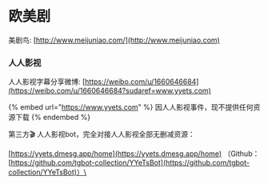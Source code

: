 # 欧美剧

美剧鸟: [http://www.meijuniao.com/](http://www.meijuniao.com)

### 人人影视

人人影视字幕分享微博: [https://weibo.com/u/1660646684](https://weibo.com/u/1660646684?sudaref=www.yyets.com)

{% embed url="https://www.yyets.com" %}
因人人影视事件，现不提供任何资源下载
{% endembed %}

第三方🎬 人人影视bot，完全对接人人影视全部无删减资源：

[https://yyets.dmesg.app/home](https://yyets.dmesg.app/home) （Github： [https://github.com/tgbot-collection/YYeTsBot](https://github.com/tgbot-collection/YYeTsBot)）\
